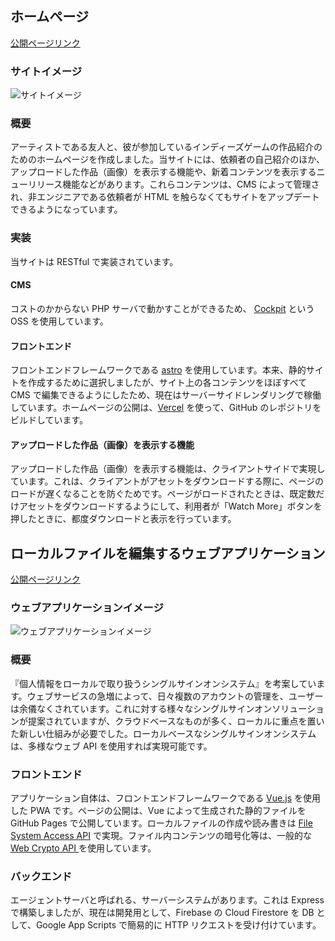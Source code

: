## ホームページ
[公開ページリンク](https://panmryofficial.vercel.app/)
### サイトイメージ
![サイトイメージ](/sharkbrown.html.xdomain.jp.png)
### 概要
アーティストである友人と、彼が参加しているインディーズゲームの作品紹介のためのホームページを作成しました。当サイトには、依頼者の自己紹介のほか、アップロードした作品（画像）を表示する機能や、新着コンテンツを表示するニューリリース機能などがあります。これらコンテンツは、CMS によって管理され、非エンジニアである依頼者が HTML を触らなくてもサイトをアップデートできるようになっています。
### 実装
当サイトは RESTful で実装されています。
#### CMS
コストのかからない PHP サーバで動かすことができるため、
[Cockpit](https://getcockpit.com/) という OSS を使用しています。
#### フロントエンド
フロントエンドフレームワークである [astro](https://astro.build/) を使用しています。本来、静的サイトを作成するために選択しましたが、サイト上の各コンテンツをほぼすべて CMS で編集できるようにしたため、現在はサーバーサイドレンダリングで稼働しています。ホームページの公開は、[Vercel](https://vercel.com/) を使って、GitHub のレポジトリをビルドしています。
#### アップロードした作品（画像）を表示する機能
アップロードした作品（画像）を表示する機能は、クライアントサイドで実現しています。これは、クライアントがアセットをダウンロードする際に、ページのロードが遅くなることを防ぐためです。ページがロードされたときは、既定数だけアセットをダウンロードするようにして、利用者が「Watch More」ボタンを押したときに、都度ダウンロードと表示を行っています。


## ローカルファイルを編集するウェブアプリケーション
[公開ページリンク](https://bbsfish.github.io/hashed-potato-dev/#/)
### ウェブアプリケーションイメージ
![ウェブアプリケーションイメージ](/hashed-potato-dev.png)
### 概要
『個人情報をローカルで取り扱うシングルサインオンシステム』を考案しています。ウェブサービスの急増によって、日々複数のアカウントの管理を、ユーザーは余儀なくされています。これに対する様々なシングルサインオンソリューションが提案されていますが、クラウドベースなものが多く、ローカルに重点を置いた新しい仕組みが必要でした。ローカルベースなシングルサインオンシステムは、多様なウェブ API を使用すれば実現可能です。
### フロントエンド
アプリケーション自体は、フロントエンドフレームワークである [Vue.js](https://vuejs.org/) を使用した PWA です。ページの公開は、Vue によって生成された静的ファイルを GitHub Pages で公開しています。ローカルファイルの作成や読み書きは [File System Access API](https://developer.chrome.com/docs/capabilities/web-apis/file-system-access?hl=ja) で実現。ファイル内コンテンツの暗号化等は、一般的な [Web Crypto API
](https://developer.mozilla.org/ja/docs/Web/API/Web_Crypto_API) を使用しています。
### バックエンド
エージェントサーバと呼ばれる、サーバーシステムがあります。これは Express で構築しましたが、現在は開発用として、Firebase の Cloud Firestore を DB として、Google App Scripts で簡易的に HTTP リクエストを受け付けています。